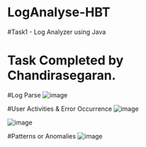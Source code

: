 # LogAnalyse-HBT
#Task1 - Log Analyzer using Java

# Task Completed by Chandirasegaran.

#Log Parse
![image](https://github.com/Chandirasegaran/LogAnalyse-HBT/assets/72871345/cacf5ffb-1c53-4785-8cca-ae24af007e84)

#User Activities & Error Occurrence
![image](https://github.com/Chandirasegaran/LogAnalyse-HBT/assets/72871345/e945b8c0-0875-4d1f-89a1-f53028b3bad8)

![image](https://github.com/Chandirasegaran/LogAnalyse-HBT/assets/72871345/79371152-55e0-468d-aefe-7c23c891d20d)

#Patterns or Anomalies
![image](https://github.com/Chandirasegaran/LogAnalyse-HBT/assets/72871345/327dfa62-3fd3-4d7b-b1db-823a207eb2cd)

